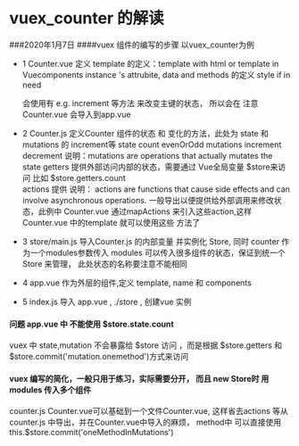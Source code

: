 # vuex_counter 的解读

###2020年1月7日
####vuex 组件的编写的步骤  以vuex_counter为例

- 1 Counter.vue 定义 
	template 的定义：template with  html  or template in Vuecomponents instance 's attrubite, 
	data and methods 的定义
	style if in need
	
	会使用有 e.g. increment 等方法 来改变主键的状态， 所以会在
	注意 Counter.vue 会导入到app.vue
- 2 Counter.js   定义Counter 组件的状态  和 变化的方法，此处为 state 和 mutations 的 increment等
	state
		count
		evenOrOdd
	mutations
		increment
		decrement
		说明：mutations are operations that actually mutates the state
	getters
		提供外部访问内部的状态，需要通过 Vue全局变量 $store来访问 比如 $store.getters.count  
	actions
		提供
		说明： actions are functions that cause side effects and can involve asynchronous operations. 一般导出以便提供给外部调用来修改状态，此例中 Counter.vue 通过mapActions 来引入这些action,这样Counter.vue 中的template 就可以使用这些 方法了
- 3 	store/main.js 导入Counter.js 的内部变量	并实例化 Store, 同时 counter 作为一个modules参数传入
		modules 可以传入很多组件的状态，保证到统一个Store 来管理，  此处状态的名称要注意不能相同
- 4 app.vue   作为外层的组件,定义 template,   name 和 components
- 5 index.js 导入 app.vue , ./store , 创建vue 实例



#### 问题  app.vue 中 不能使用 $store.state.count
vuex 中 state,mutation 不会暴露给 $store 访问 ，而是根据 $store.getters 和 $store.commit('mutation.onemethod')方式来访问
####  vuex 编写的简化，一般只用于练习，实际需要分开， 而且  new Store时 用 modules 传入多个组件
counter.js  Counter.vue可以基础到一个文件Counter.vue,  这样省去actions 等从counter.js 中导出，并在Counter.vue中导入的麻烦， method中 可以直接使用  this.$store.commit('oneMethodInMutations')

